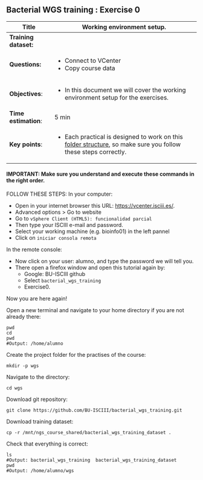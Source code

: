 ## Bacterial WGS training : Exercise 0

<div class="tables-start"></div>

|**Title**| Working environment setup.|
|---------|-------------------------------------------|
|**Training dataset:**|
|**Questions:**| <ul><li> Connect to VCenter</li><li>Copy course data</li></ul>|
|**Objectives**:|<ul><li>In this document we will cover the working environment setup for the exercises.</li></ul>|
|**Time estimation**:| 5 min |
|**Key points**:|<ul><li>Each practical is designed to work on this [folder structure](#final-folder-structure), so make sure you follow these steps correctly.</li></ul>|

<div class="tables-end"></div>

#### IMPORTANT: Make sure you understand and execute these commands in the right order.

FOLLOW THESE STEPS:
In your computer:

- Open in your internet browser this URL: https://vcenter.isciii.es/.
- Advanced options > Go to website
- Go to `vSphere Client (HTML5): funcionalidad parcial`
- Then type your ISCIII e-mail and password.
- Select your working machine (e.g. bioinfo01) in the left pannel
- Click on `iniciar consola remota`

In the remote console:

- Now click on your user: alumno, and type the password we will tell you.
- There open a firefox window and open this tutorial again by:
  - Google: BU-ISCIII github
  - Select `bacterial_wgs_training`
  - Exercise0.

Now you are here again!

Open a new terminal and navigate to your home directory if you are not already there:

```
pwd
cd
pwd
#Output: /home/alumno
```

Create the project folder for the practises of the course:

```
mkdir -p wgs
```

Navigate to the directory:

```
cd wgs
```

Download git repository:

```
git clone https://github.com/BU-ISCIII/bacterial_wgs_training.git
```

Download training dataset:

```
cp -r /mnt/ngs_course_shared/bacterial_wgs_training_dataset .
```

Check that everything is correct:

```
ls
#Output: bacterial_wgs_training  bacterial_wgs_training_dataset
pwd
#Output: /home/alumno/wgs
```
